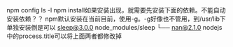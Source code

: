 npm config ls -l
npm install如果安装出现，就需要先安装下面的依赖。不能自动安装依赖？？
npm默认安装在当前目前，使用-g。-g好像也不管用，到/usr/lib下单独安装倒是可以
sleep@3.0.0 node_modules/sleep
└── nan@2.1.0
nodejs中的process.title可以将上面两者都修改掉